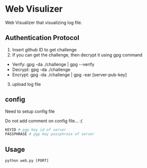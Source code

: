 # Web Visulizer
Web Visualizer that visualizing log file.

## Authentication Protocol
1. Insert github ID to get challenge
2. If you can get the challenge, then decrypt it using gpg command
 - Verify: gpg -da ./challenge | gpg --verify
 - Decrypt: gpg -da ./challenge
 - Encrypt: gpg -da ./challenge | gpg -ear [server-pub-key]
3. upload log file

## config
Need to setup config file

Do not add comment on config file... :(
```bash
KEYID # pgp key id of server
PASSPHRASE # pgp key passphrase of server
```

## Usage
```
python web.py [PORT]
```
